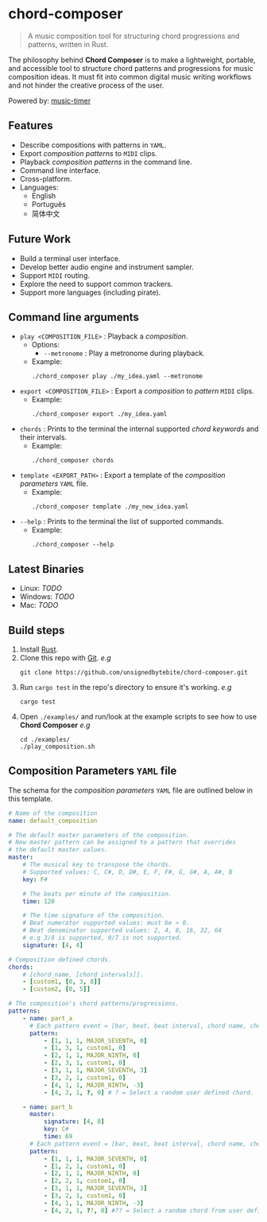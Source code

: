 # chord-composer

> A music composition tool for structuring chord progressions and patterns, written in Rust.

The philosophy behind **Chord Composer** is to make a lightweight, portable, and accessible tool to structure chord patterns and progressions for music composition ideas. It must fit into common digital music writing workflows and not hinder the creative process of the user.

Powered by: [music-timer](https://github.com/unsignedbytebite/music-timer)

## Features

- Describe compositions with patterns in `YAML`.
- Export _composition patterns_ to `MIDI` clips.
- Playback _composition patterns_ in the command line.
- Command line interface.
- Cross-platform.
- Languages:
  - English
  - Português
  - 简体中文

## Future Work

- Build a terminal user interface.
- Develop better audio engine and instrument sampler.
- Support `MIDI` routing.
- Explore the need to support common trackers.
- Support more languages (including pirate).

## Command line arguments

- `play <COMPOSITION_FILE>` : Playback a _composition_.
  - Options:
    - `--metronome` : Play a metronome during playback.
  - Example:
    ```shell
    ./chord_composer play ./my_idea.yaml --metronome
    ```
- `export <COMPOSITION_FILE>` : Export a _composition_ to _pattern_ `MIDI` clips.
  - Example:
    ```shell
    ./chord_composer export ./my_idea.yaml
    ```
- `chords` : Prints to the terminal the internal supported _chord keywords_ and their intervals.
  - Example:
    ```shell
    ./chord_composer chords
    ```
- `template <EXPORT_PATH>` : Export a template of the _composition parameters_ `YAML` file.
  - Example:
    ```shell
    ./chord_composer template ./my_new_idea.yaml
    ```
- `--help` : Prints to the terminal the list of supported commands.
  - Example:
    ```shell
    ./chord_composer --help
    ```

## Latest Binaries

- Linux: _TODO_
- Windows: _TODO_
- Mac: _TODO_

## Build steps

1. Install [Rust](https://www.rust-lang.org/).
2. Clone this repo with [Git](https://git-scm.com/). _e.g_
    ```shell
    git clone https://github.com/unsignedbytebite/chord-composer.git 
    ```
3. Run `cargo test` in the repo's directory to ensure it's working. _e.g_
    ```shell
    cargo test
    ```
4. Open `./examples/` and run/look at the example scripts to see how to use **Chord Composer** _e.g_
    ```shell
    cd ./examples/
    ./play_composition.sh
    ```

## Composition Parameters `YAML` file

The schema for the _composition parameters_ `YAML` file are outlined below in this template.

```yaml
# Name of the composition
name: default_composition

# The default master parameters of the composition. 
# New master pattern can be assigned to a pattern that overrides
# the default master values.
master:
    # The musical key to transpose the chords. 
    # Supported values: C, C#, D, D#, E, F, F#, G, G#, A, A#, B
    key: F# 

    # The beats per minute of the composition.
    time: 120

    # The time signature of the composition.
    # Beat numerator supported values: must be > 0.
    # Beat denominator supported values: 2, 4, 8, 16, 32, 64 
    # e.g 3/8 is supported, 0/7 is not supported.
    signature: [4, 4]

# Composition defined chords.
chords:
    # [chord_name, [chord intervals]].
    - [custom1, [0, 3, 8]]
    - [custom2, [0, 5]]

# The composition's chord patterns/progressions.
patterns:
    - name: part_a
      # Each pattern event = [bar, beat, beat interval, chord name, chord transpose].
      pattern:
          - [1, 1, 1, MAJOR_SEVENTH, 0]
          - [1, 3, 1, custom1, 0]
          - [2, 1, 1, MAJOR_NINTH, 0]
          - [2, 3, 1, custom1, 0]
          - [3, 1, 1, MAJOR_SEVENTH, 3]
          - [3, 2, 1, custom1, 0]
          - [4, 1, 1, MAJOR_NINTH, -3]
          - [4, 2, 1, ?, 0] # ? = Select a random user defined chord.

    - name: part_b
      master:
          signature: [4, 8]
          key: C#
          time: 69
      # Each pattern event = [bar, beat, beat interval, chord name, chord transpose].
      pattern:
          - [1, 1, 1, MAJOR_SEVENTH, 0]
          - [1, 2, 1, custom1, 0]
          - [2, 1, 1, MAJOR_NINTH, 0]
          - [2, 2, 1, custom1, 0]
          - [3, 1, 1, MAJOR_SEVENTH, 3]
          - [3, 2, 1, custom1, 0]
          - [4, 1, 1, MAJOR_NINTH, -3]
          - [4, 2, 1, ??, 0] #?? = Select a random chord from user defined and internal defined chord.
```

